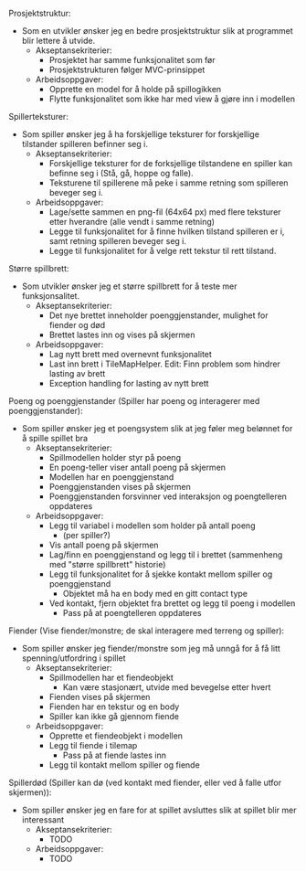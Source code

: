 Prosjektstruktur:
- Som en utvikler ønsker jeg en bedre prosjektstruktur slik at programmet blir lettere å utvide.
    - Akseptansekriterier:
        - Prosjektet har samme funksjonalitet som før
        - Prosjektstrukturen følger MVC-prinsippet
    - Arbeidsoppgaver:
        - Opprette en model for å holde på spillogikken
        - Flytte funksjonalitet som ikke har med view å gjøre inn i modellen

Spillerteksturer:
- Som spiller ønsker jeg å ha forskjellige teksturer for forskjellige tilstander spilleren befinner seg i.
    - Akseptansekriterier:
        - Forskjellige teksturer for de forksjellige tilstandene en spiller kan befinne seg i (Stå, gå, hoppe og falle).
        - Teksturene til spillerene må peke i samme retning som spilleren beveger seg i.
    - Arbeidsoppgaver:
        - Lage/sette sammen en png-fil (64x64 px) med flere teksturer etter hverandre (alle vendt i samme retning)
        - Legge til funksjonalitet for å finne hvilken tilstand spilleren er i, samt retning spilleren beveger seg i.
        - Legge til funksjonalitet for å velge rett tekstur til rett tilstand.

Større spillbrett:
- Som utvikler ønsker jeg et større spillbrett for å teste mer funksjonsalitet.
    - Akseptansekriterier:
        - Det nye brettet inneholder poenggjenstander, mulighet for fiender og død
        - Brettet lastes inn og vises på skjermen
    - Arbeidsoppgaver:
        - Lag nytt brett med overnevnt funksjonalitet
        - Last inn brett i TileMapHelper. Edit: Finn problem som hindrer lasting av brett
        - Exception handling for lasting av nytt brett

Poeng og poenggjenstander (Spiller har poeng og interagerer med poenggjenstander):
- Som spiller ønsker jeg et poengsystem slik at jeg føler meg belønnet for å spille spillet bra
    - Akseptansekriterier:
        - Spillmodellen holder styr på poeng
        - En poeng-teller viser antall poeng på skjermen
        - Modellen har en poenggjenstand
        - Poenggjenstanden vises på skjermen
        - Poenggjenstanden forsvinner ved interaksjon og poengtelleren oppdateres
    - Arbeidsoppgaver:
        - Legg til variabel i modellen som holder på antall poeng
            - (per spiller?)
        - Vis antall poeng på skjermen
        - Lag/finn en poenggjenstand og legg til i brettet (sammenheng med "større spillbrett" historie)
        - Legg til funksjonalitet for å sjekke kontakt mellom spiller og poenggjenstand
            - Objektet må ha en body med en gitt contact type
        - Ved kontakt, fjern objektet fra brettet og legg til poeng i modellen
            - Pass på at poengtelleren oppdateres

Fiender (Vise fiender/monstre; de skal interagere med terreng og spiller):
- Som spiller ønsker jeg fiender/monstre som jeg må unngå for å få litt spenning/utfordring i spillet
    - Akseptansekriterier:
        - Spillmodellen har et fiendeobjekt
            - Kan være stasjonært, utvide med bevegelse etter hvert
        - Fienden vises på skjermen
        - Fienden har en tekstur og en body
        - Spiller kan ikke gå gjennom fiende
    - Arbeidsoppgaver:
        - Opprette et fiendeobjekt i modellen
        - Legg til fiende i tilemap
            - Pass på at fiende lastes inn
        - Legg til kontakt mellom spiller og fiende

Spillerdød (Spiller kan dø (ved kontakt med fiender, eller ved å falle utfor skjermen)):
- Som spiller ønsker jeg en fare for at spillet avsluttes slik at spillet blir mer interessant
    - Akseptansekriterier:
        - TODO
    - Arbeidsoppgaver:
        - TODO